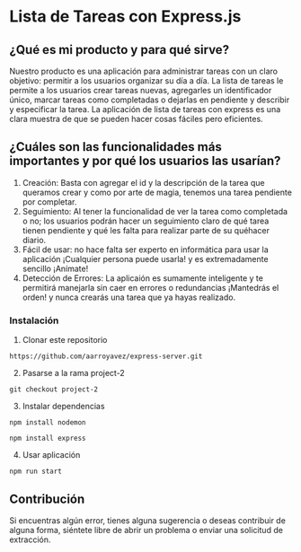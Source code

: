 # Lista de Tareas con Express.js

## ¿Qué es mi producto y para qué sirve?
Nuestro producto es una aplicación para administrar tareas con un claro objetivo: permitir a los usuarios organizar su día a día. La lista de tareas le permite a los usuarios crear tareas nuevas, agregarles un identificador único, marcar tareas como completadas o dejarlas en pendiente y describir y especificar la tarea.
La aplicación de lista de tareas con express es una clara muestra de que se pueden hacer cosas fáciles pero eficientes.

## ¿Cuáles son las funcionalidades más importantes y por qué los usuarios las usarían?
1. Creación: Basta con agregar el id y la descripción de la tarea que queramos crear y como por arte de magia, tenemos una tarea pendiente por completar.
2. Seguimiento: Al tener la funcionalidad de ver la tarea como completada o no; los usuarios podrán hacer un seguimiento claro de qué tarea tienen pendiente y qué les falta para realizar parte de su quéhacer diario.
3. Fácil de usar: no hace falta ser experto en informática para usar la aplicación ¡Cualquier persona puede usarla! y es extremadamente sencillo ¡Anímate!
4. Detección de Errores: La aplicaión es sumamente inteligente y te permitirá manejarla sin caer en errores o redundancias ¡Mantedrás el orden! y nunca crearás una tarea que ya hayas realizado.

### Instalación
1. Clonar este repositorio
```
https://github.com/aarroyavez/express-server.git
```
2. Pasarse a la rama project-2
```
git checkout project-2
```
3. Instalar dependencias
```
npm install nodemon
```
```
npm install express
```
4. Usar aplicación
```
npm run start
```
## Contribución
Si encuentras algún error, tienes alguna sugerencia o deseas contribuir de alguna forma, siéntete libre de abrir un problema o enviar una solicitud de extracción.